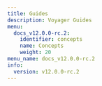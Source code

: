 ```yaml
---
title: Guides
description: Voyager Guides
menu:
  docs_v12.0.0-rc.2:
    identifier: concepts
    name: Concepts
    weight: 20
menu_name: docs_v12.0.0-rc.2
info:
  version: v12.0.0-rc.2
---
```


